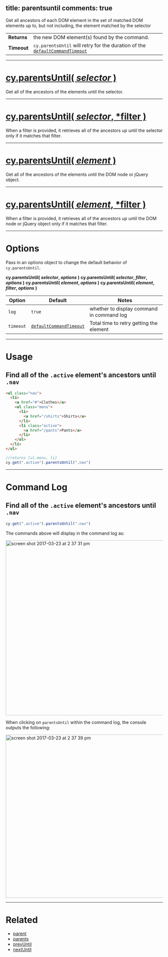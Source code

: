 title: parentsuntil
comments: true
---

Get all ancestors of each DOM element in the set of matched DOM elements up to, but not including, the element matched by the selector

| | |
|--- | --- |
| **Returns** | the new DOM element(s) found by the command. |
| **Timeout** | `cy.parentsUntil` will retry for the duration of the [`defaultCommandTimeout`](https://on.cypress.io/guides/configuration#timeouts) |

***

# [cy.parentsUntil( *selector* )](#usage)

Get all of the ancestors of the elements until the selector.

***

# [cy.parentsUntil( *selector*, *filter )](#filter-usage)

When a filter is provided, it retrieves all of the ancestors up until the selector only if it matches that filter.

***

# [cy.parentsUntil( *element* )](#element-usage)

Get all of the ancestors of the elements until the DOM node or jQuery object.

***

# [cy.parentsUntil( *element*, *filter )](#element-filter-usage)

When a filter is provided, it retrieves all of the ancestors up until the DOM node or jQuery object only if it matches that filter.

***

# Options

Pass in an options object to change the default behavior of `cy.parentsUntil`.

**cy.parentsUntil( *selector*, *options* )**
**cy.parentsUntil( *selector*, *filter*, *options* )**
**cy.parentsUntil( *element*, *options* )**
**cy.parentsUntil( *element*, *filter*, *options* )**

Option | Default | Notes
--- | --- | ---
`log` | `true` | whether to display command in command log
`timeout` | [`defaultCommandTimeout`](https://on.cypress.io/guides/configuration#timeouts) | Total time to retry getting the element

***

# Usage

## Find all of the `.active` element's ancestors until `.nav`

```html
<ul class="nav">
  <li>
    <a href="#">Clothes</a>
    <ul class="menu">
      <li>
        <a href="/shirts">Shirts</a>
      </li>
      <li class="active">
        <a href="/pants">Pants</a>
      </li>
    </ul>
  </li>
</ul>
```

```javascript
//returns [ul.menu, li]
cy.get(".active").parentsUntil(".nav")
```

***

# Command Log

## Find all of the `.active` element's ancestors until `.nav`

```javascript
cy.get(".active").parentsUntil(".nav")
```

The commands above will display in the command log as:

<img width="561" alt="screen shot 2017-03-23 at 2 37 31 pm" src="https://cloud.githubusercontent.com/assets/1271364/24264301/516d5fd6-0fd6-11e7-9ab7-b55b211acde3.png">

When clicking on `parentsUntil` within the command log, the console outputs the following:

<img width="523" alt="screen shot 2017-03-23 at 2 37 39 pm" src="https://cloud.githubusercontent.com/assets/1271364/24264309/60cc75de-0fd6-11e7-97b4-d0aa184b0ba6.png">

***

# Related

- [parent](https://on.cypress.io/api/parent)
- [parents](https://on.cypress.io/api/parents)
- [prevUntil](https://on.cypress.io/api/prevuntil)
- [nextUntil](https://on.cypress.io/api/nextuntil)
